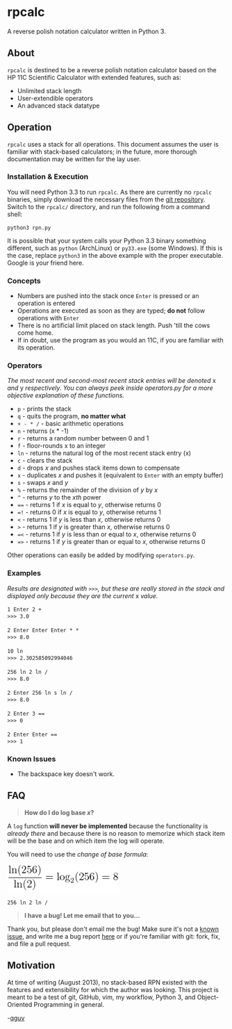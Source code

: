 rpcalc
======
A reverse polish notation calculator written in Python 3.


## About
`rpcalc` is destined to be a reverse polish notation calculator based on the HP 11C Scientific Calculator with extended features, such as:
- Unlimited stack length
- User-extendible operators
- An advanced stack datatype


## Operation
`rpcalc` uses a stack for all operations. This document assumes the user is familiar with stack-based calculators; in the future, more thorough documentation may be written for the lay user.

### Installation & Execution
You will need Python 3.3 to run `rpcalc`. As there are currently no `rpcalc` binaries, simply download the necessary files from the [git repository](http://github.com/qguv/rpcalc/). Switch to the `rpcalc/` directory, and run the following from a command shell:

    python3 rpn.py

It is possible that your system calls your Python 3.3 binary something different, such as `python` (ArchLinux) or `py33.exe` (some Windows). If this is the case, replace `python3` in the above example with the proper executable. Google is your friend here.

### Concepts
- Numbers are pushed into the stack once `Enter` is pressed or an operation is entered
- Operations are executed as soon as they are typed; **do not** follow operations with `Enter`
- There is no artificial limit placed on stack length. Push 'till the cows come home.
- If in doubt, use the program as you would an 11C, if you are familiar with its operation.

### Operators
_The most recent and second-most recent stack entries will be denoted_ x _and_ y _respectively. You can always peek inside operators.py for a more objective explanation of these functions._

- `p` - prints the stack
- `q` - quits the program, **no matter what**
- `+ - * /` - basic arithmetic operations
- `n` - returns (x * -1)
- `r` - returns a random number between 0 and 1
- `f` - floor-rounds x to an integer
- `ln` - returns the natural log of the most recent stack entry (x)
- `c` - clears the stack
- `d` - drops _x_ and pushes stack items down to compensate
- `x` - duplicates _x_ and pushes it (equivalent to `Enter` with an empty buffer)
- `s` - swaps _x_ and _y_
- `%` - returns the remainder of the division of _y_ by _x_
- `^` - returns _y_ to the _xth_ power
- `==` - returns 1 if _x_ is equal to _y_, otherwise returns 0
- `=!` - returns 0 if _x_ is equal to _y_, otherwise returns 1
- `<` - returns 1 if _y_ is less than _x_, otherwise returns 0
- `>` - returns 1 if _y_ is greater than _x_, otherwise returns 0
- `=<` - returns 1 if _y_ is less than or equal to _x_, otherwise returns 0
- `=>` - returns 1 if _y_ is greater than or equal to _x_, otherwise returns 0

Other operations can easily be added by modifying `operators.py`.

### Examples
_Results are designated with `>>>`, but these are really stored in the stack and displayed only because they are the current_ x _value._

    1 Enter 2 +
    >>> 3.0

    2 Enter Enter Enter * *
    >>> 8.0
    
    10 ln
    >>> 2.302585092994046
    
    256 ln 2 ln /
    >>> 8.0
    
    2 Enter 256 ln s ln /
    >>> 8.0
    
    2 Enter 3 ==
    >>> 0
    
    2 Enter Enter ==
    >>> 1

### Known Issues
- The backspace key doesn't work.

## FAQ
> **How do I do log base _x_?**

A `log` function **will never be implemented** because the functionality is _already there_ and because there is no reason to memorize which stack item will be the base and on which item the log will operate.

You will need to use the _change of base formula_:

![Logarithmic Change of Base Formula](resources/logCOB.png)

    256 ln 2 ln /

> **I have a bug! Let me email that to you...**

Thank you, but please don't email me the bug! Make sure it's not a [known issue](#known-issues), and write me a bug report [here](https://github.com/qguv/rpcalc/issues/new) or if you're familiar with git: fork, fix, and file a pull request.

## Motivation
At time of writing (August 2013), no stack-based RPN existed with the features and extensibility for which the author was looking. This project is meant to be a test of git, GitHub, vim, my workflow, Python 3, and Object-Oriented Programming in general.

-[qguv](http://github.com/qguv/)
